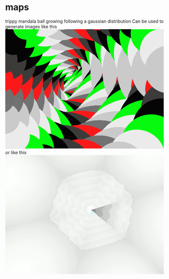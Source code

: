 # maps
trippy mandala ball growing following a gaussian distribution
Can be used to generate images like this
![alt tag](https://github.com/ReallyRad/maps/blob/previ/nice.png?raw=true)
or like this
![alt tag](https://github.com/ReallyRad/maps/blob/previ/lvo.gif?raw=true)
